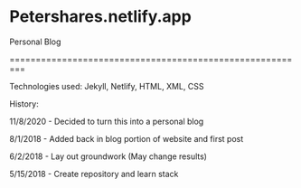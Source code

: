 # Petershares.netlify.app

Personal Blog

=========================================================

Technologies used: Jekyll, Netlify, HTML, XML, CSS

History:

11/8/2020 - Decided to turn this into a personal blog

8/1/2018 - Added back in blog portion of website and first post

6/2/2018 - Lay out groundwork (May change results)

5/15/2018 - Create repository and learn stack

